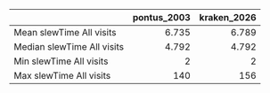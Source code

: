 |                            |   pontus_2003 |   kraken_2026 |
|:---------------------------|--------------:|--------------:|
| Mean slewTime All visits   |         6.735 |         6.789 |
| Median slewTime All visits |         4.792 |         4.792 |
| Min slewTime All visits    |         2     |         2     |
| Max slewTime All visits    |       140     |       156     |
